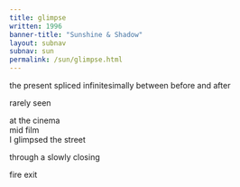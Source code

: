 ```yaml
---
title: glimpse
written: 1996
banner-title: "Sunshine & Shadow" 
layout: subnav
subnav: sun
permalink: /sun/glimpse.html
---
```


<div class="poem">
the present  
spliced infinitesimally between  
before and after


rarely seen


at the cinema  
mid film  
I glimpsed the street


through a slowly closing


fire exit
</div>
